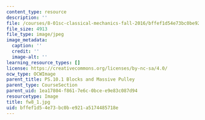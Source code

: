 ```yaml
---
content_type: resource
description: ''
file: /courses/8-01sc-classical-mechanics-fall-2016/bffef1d54e73bc0be921a5174485718e_fw8_1.jpg
file_size: 4913
file_type: image/jpeg
image_metadata:
  caption: ''
  credit: ''
  image-alt: ''
learning_resource_types: []
license: https://creativecommons.org/licenses/by-nc-sa/4.0/
ocw_type: OCWImage
parent_title: PS.10.1 Blocks and Massive Pulley
parent_type: CourseSection
parent_uid: 1ea17804-f861-7e6c-0bce-e9e83c087d94
resourcetype: Image
title: fw8_1.jpg
uid: bffef1d5-4e73-bc0b-e921-a5174485718e
---
```

